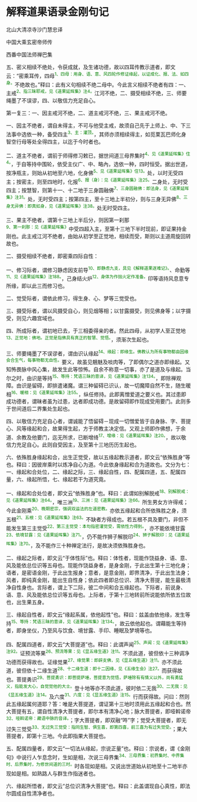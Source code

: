 # 解释道果语录金刚句记

北山大清凉寺沙门慧忠译

中国大乘玄密帝师传

西番中国法师禅巴集

五、密义相续不绝处，令获成就，及生诸功德，故以四耳传教示道者，即文云：“密乘耳传，四母<sup><font color="green">1、四母：用身、语、意、风四轮作修证缘起，以证成化、报、法、如四身。</font></sup>不绝故也。”释曰：此有义句相续不绝二母中。今此言义相续不绝者有四：一、主戒<sup><font color="green">2、指三昧耶戒，见《道果延辉集》注4。</font></sup>江河不绝，二、摄受相续不绝，三、师要绳墨了不误谬，四、以敬信力充足自心。

第一复三：一、因主戒河不绝，二、道主戒河不绝，三、果主戒河不绝。

一、因主不绝者，谓自未得主，不可与他受主戒，故须自己先于上师上、中、下三法事中选依一种，备受四主<sup><font color="green">3、主：灌顶。</font></sup>，其师亦须相续得主，如觅栗瓦巴师化身智空行母等处全得四主，以迄于今时者也。

二、道主不绝者，谓前于师得修习敕已，据世间道三母界集时<sup><font color="green">4、见《道果延晖集》住4。</font></sup>，于自等持中围轮，依受主仪广、中、略內，选依一种，四时恒受。据出世道，按净瓶主，则始从初地至六地，化身佛<sup><font color="green">5、见《道果延晖集》住13。</font></sup>处，以时无受四主；按密主，则至四地时，化报<sup><font color="green">6、报（身）：见《道果延晖集》注25。</font></sup>二身处，无时受四主；按慧智，则第十一、十二地于三身圆融佛<sup><font color="green">7、三身圆融佛：即法身，见《道果延晖集》注31。</font></sup>处，无时受四主；按第四主，至十三地上半初分，则与三身无异佛<sup><font color="green">8、三身无异佛：即真如身，见《道果延晖集》注38。</font></sup>处无时受四主。

三、果主不绝者，谓第十三地上半后分，则因第一刹那<sup><font color="green">9、第一刹那：见《道果延晖集》</font></sup>中受四超入主，至第十三地下半时现前，即证果持金刚也。此主戒江河不绝者，由始从初学至正觉地，相续而受，斯则以主道周旋回转故也。

二、摄受相续不绝者，即密乘四际自性：

一、修习际者，谓修习静虑因支前导<sup><font color="green">10、即静虑九支，具见《解释道果逐难记》。</font></sup>、命勤等<sup><font color="green">11、见《道果延晖集》注188。</font></sup>，己身结火炉<sup><font color="green">12、身体为作拙火定作准备。</font></sup>印等语持风息意专所缘，即以此三而修习也。

二、觉受际者，谓依此修习，得生身、心、梦等三觉受也。

三、摄受际者，谓以风摄受自心，则见烟等相；以甘露摄受，则见佛身等；以字摄受，则见六趣宫域也。

四、所成际者，谓初地已去，于三相委得亲的者。然此四母，从初学人至正觉地<sup><font color="green">13、正觉地：佛地。正觉是指佛具有真正的智慧、觉悟。</font></sup>，须渐次生起也。

三、师要绳墨了不误谬者，谓由识认缘起<sup><font color="green">14、缘起：即缘生。佛教认为所有事物都由因缘会合生气，每事物都无自性。</font></sup>要义，故虽见魑魅及啖肉等，了即偶尔之道亦即缘起。又知怖畏脉中风心集，故发生此等惊怖。自余不称意一切事，亦了是道及与缘起。当尔之时，由识是等持<sup><font color="green">15、等持：梵语三昧的意译，见《道果延晖集》注134。</font></sup>，即除禅观障。由识是留碍，即排遣诸魔。谓三种留碍已识认，故一切魔障自然不生，随生暖相<sup><font color="green">16、暖相：见《道果延晖集》注55。</font></sup>，纵任修持。此即离憎爱道之要义也。其过患即成功德者，谓昧者虽为过患，达者即成功德。是故留碍即作现成受用要门。此则多于世间道后二界集处生起也。

四、以敬信力充足自心者，谓诚能了悟留碍－现成一切憎爱皆于自身脉、字、菩提心、风等缘起和合，故果得生起，方于师教主决定信。又观上师即作佛想，于余道、余教及他要门，迄无所求，已断增绮<sup><font color="green">17、增缘：见《道果延晖集》注20。</font></sup>，故以敬信力充足自心。此则自受因主，及至第十三地历历生起也。

六、依殊胜身缘起和合，出生正觉受，故以五缘起教示道者，即文云“依殊胜身”等也。释曰：因彼岸乘时以炼净自心为道。今此依身缘起和合为道故也。文分为七：一、缘起和合处位，二、缘起之际，三、缘起自性，四、配属四道，五、配属四量，六、缘起所悟，七、缘起若干为道究竟。

一、缘起和合处位者，即文云“依殊胜身”也。释曰：此谓如别解脱戒<sup><font color="green">18、别解脱戒：见《道果延晖集》注64。</font></sup>，唯三洲<sup><font color="green">19、三洲：见《道果延晖集》注66。</font></sup>所生男女方许得戒；今此金刚乘<sup><font color="green">20、晚期密宗，强调双运法的左道密教。</font></sup>亦依五缘起和合所依殊胜之身，须五根<sup><font color="green">21、五根：见《道果延晖集》注63。</font></sup>不缺者方得成也。若五根不具及要门，非但不能发生第三主觉受<sup><font color="green">22、第三主觉受：本句指密灌觉受，需依性力得到。</font></sup>，亦不能依境甘露<sup><font color="green">23、依境甘露：见《道果延晖集》注71。</font></sup>，仍不能作狮子解脱印<sup><font color="green">24、狮子解脱印：见《道果延晖集》注70。</font></sup>，及不能作三十种禅定法行，是故决须依殊胜身也。

二、缘起之际者，即文云“于体性际”也。释曰：体性者，现能作饶益身、语、意、风及能依总位识等五母也。现能作饶益身者，是身金刚，于此出生第十三地化身；语者，是密语金刚，于此出生报身；意者，是意金刚，即界清净，于此出生法身；风者，即纯真金刚，能出生自性身；依此四者即总位识、清净大菩提，能生最极清净自性身也。言际者，谓上下二际，彼二中间和合五缘起也。下际者，前说身、语、意、风及能依总位识等五母也。上际者，于第十三地转前所说能依所依五位故也，出生果五身。

三、缘起自性者，即文云“缘起系属，依他起性”也。释曰：兹盖由依他缘，发生等持<sup><font color="green">15、等持：梵语三昧的意译，见《道果延晖集》注134。</font></sup>，故云依他起也。谓藉能生等持者，即身坐仪，乃至风与饮食、境甘露、手印、睡眠及梦境等也。

四、配属四道者，即文云“大菩提道”也。释曰：此谓声闻<sup><font color="green">25、声闻：见《道果延晖集》注92。</font></sup>证预流等果<sup><font color="green">26、预流等果：见《显五缘生道》注11。</font></sup>不须此道，彼但依十三种调净功德而获得故也。证缘觉果<sup><font color="green">27、缘觉果：即辟支佛，见《显五缘生道》注11。</font></sup>亦不须此道，彼但依十二缘生道<sup><font color="green">28、十二缘生道：即十二因缘，见《五缘生会》注27。</font></sup>而获得故也。菩提勇识<sup><font color="green">29、菩提勇识：即菩提萨埵，菩提意为觉悟，萨埵除有有情义以外，尚有勇猛义，指能发大心，自觉觉他的大士。</font></sup>登十地等亦不须此道，彼时依二无我<sup><font color="green">30、二无我：见《显五缘生道》注14。</font></sup>及六度<sup><font color="green">31、六度：见《显五缘生道》注15。</font></sup>行而获得故。问曰：然则此五缘起属何道耶？答：唯是大菩提道，谓证第十三地时须用此五缘起和合也。然大菩提有五，谓自性清净大菩提者，即尔本有清净心地；脉大菩提者，即哑斡诺帝<sup><font color="green">32、哑斡诺帝：藏语中脉的音译。</font></sup>；字大菩提者，即双融“吽”字；觉受大菩提者，即无过失三觉受<sup><font color="green">33、无过失三觉受：指同生智、俱生喜，即第四喜，前三喜为有过失觉受。</font></sup>；果大菩提者，即第十三地。今此即指果大菩提也。

五、配属四量者，即文云“一切法从缘起，宗说正量”也。释曰：宗说者，谓《金刚句》中说行人乍息念时，生如是相，次说三母界集<sup><font color="green">34、三母界集：初界集时、中界集时、后界集时，为修世间道的三时。</font></sup>时各现如是相。又说出世道始从初地至十二地半亦现如是相。如熟路人与群生作指迷者也。

六、缘起所悟者，即文云“总位识清净大菩提”也。释曰：此盖谓现自心真性，即法尔圆成自性清净者也。

